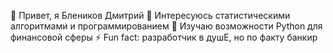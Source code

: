 👋 Привет, я Блеников Дмитрий
👀 Интересуюсь статистическими алгоритмами и программированием
🌱 Изучаю возможности Python для финансовой сферы
⚡ Fun fact: разработчик в душЕ, но по факту банкир

